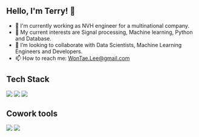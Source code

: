 ## Hello, I'm Terry! 👋

<!--
**wontaeleeterry/wontaeleeterry** is a ✨ _special_ ✨ repository because its `README.md` (this file) appears on your GitHub profile.
Here are some ideas to get you started:
-->
- 🔭 I'm currently working as NVH engineer for a multinational company.
- 🌱 My current interests are Signal processing, Machine learning, Python and Database. 
- 👯 I’m looking to collaborate with Data Scientists, Machine Learning Engineers and Developers.
- 📫 How to reach me: WonTae.Lee@gmail.com
  
## Tech Stack

<div>
<img src="https://img.shields.io/badge/MySQL-4479A1?style=for-the-badge&logo=MySQL&logoColor=orange">
<img src="https://img.shields.io/badge/python-3776AB?style=for-the-badge&logo=python&logoColor=green">
<img src="https://img.shields.io/badge/Spring Boot-6DB33F?style=for-the-badge&logo=python&logoColor=green">
</br></div>

## Cowork tools

<div>
<img src="https://img.shields.io/badge/Github-181717?style=for-the-badge&logo=Slack&logoColor=white"/>
<img src="https://img.shields.io/badge/Notion-000000?style=for-the-badge&logo=Notion&logoColor=white"/>
<br/>
<br/>
</div>
</div>
